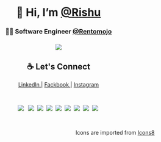 <h1 align="center"> 👋 Hi, I’m <a href="https://rishu.engineer/"> @Rishu </a> </h1>

<h3 align="center"> 👨‍💻 Software Engineer <a href='https://rentomojo.com'> @Rentomojo </a> <h3>

<p align="center">
<img src="https://github-profile-trophy.vercel.app/?username=rishukr06" > </p>

 <h2 align="center"> ☕️ Let's Connect  </h2>
<p align="center">
  <a target="_blank" href="https://www.linkedin.com/in/rishu-kumar-9a39ab148/"> LinkedIn </a> |
  <a target="_blank" href="https://www.facebook.com/profile.php?id=100007999032053"> Fackbook </a> |
  <a target="_blank" href="https://www.instagram.com/he_is_rishu/"> Instagram </a>
</p>

<br/>

<p align="center">
  <img src="https://img.icons8.com/color/96/000000/javascript.png"/> &nbsp;
  <img src="https://img.icons8.com/color/96/000000/postgreesql.png"/>&nbsp;
  <img src="https://img.icons8.com/color/96/000000/html-5.png"/>&nbsp;
  <img src="https://img.icons8.com/color/96/000000/css3.png"/>&nbsp;
  <img src="https://img.icons8.com/windows/96/000000/node-js.png"/>&nbsp;
  <img src="https://img.icons8.com/color/96/000000/vue-js.png"/>&nbsp;
  <img src="https://img.icons8.com/ios/100/4a90e2/react-native.png"/>&nbsp;
  <img src="https://img.icons8.com/ios-filled/100/4a90e2/php-logo.png"/>&nbsp;
  <img src="https://img.icons8.com/color/96/4a90e2/python.png"/>&nbsp;
<p>

<br/>
<p align="right" >
  Icons are imported from <a href="https://icons8.com/"> Icons8 </a>
</p>

<!--- - 👀 I’m interested in ...
- 🌱 I’m currently learning ...
- 💞️ I’m looking to collaborate on ...
- 📫 How to reach me ...
---->
<!---
rishukr06/rishukr06 is a ✨ special ✨ repository because its `README.md` (this file) appears on your GitHub profile.
You can click the Preview link to take a look at your changes.
--->
